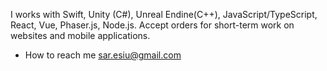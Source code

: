 I works with Swift, Unity (C#), Unreal Endine(C++), JavaScript/TypeScript, React, Vue, Phaser.js, Node.js.
Accept orders for short-term work on websites and mobile applications.
- How to reach me sar.esiu@gmail.com  
